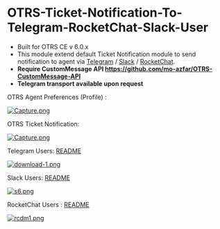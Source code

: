 # OTRS-Ticket-Notification-To-Telegram-RocketChat-Slack-User
- Built for OTRS CE v 6.0.x
- This module extend default Ticket Notification module to send notification to agent via [Telegram](TELEGRAMAGENT.md) / [Slack](SLACKAGENT.md) / [RocketChat](ROCKETCHATAGENT.md).
- **Require CustomMessage API https://github.com/mo-azfar/OTRS-CustomMessage-API**  
- **Telegram transport available upon request**

OTRS Agent Preferences (Profile) : 

[![Capture.png](https://i.postimg.cc/VN5DRSrX/Capture.png)](https://postimg.cc/4Kk64x13)  

OTRS Ticket Notification: 

[![Capture.png](https://i.postimg.cc/SxTMDnq7/Capture.png)](https://postimg.cc/jDf2jdDL)

Telegram Users: [README](TELEGRAMAGENT.md) 

[![download-1.png](https://i.postimg.cc/QNf20txj/download-1.png)](https://postimg.cc/14N7zyqd)  

Slack Users:  [README](SLACKAGENT.md) 

[![s6.png](https://i.postimg.cc/QN4pBpkN/s6.png)](https://postimg.cc/dDC7pZxg)  

RocketChat Users :   [README](ROCKETCHATAGENT.md)

[![rcdm1.png](https://i.postimg.cc/W1ZTmgNN/rcdm1.png)](https://postimg.cc/HrTqdJ8R)  
